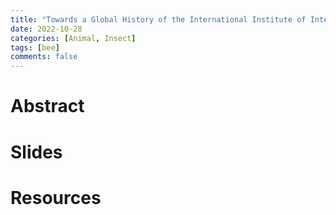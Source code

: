 ```yaml
---
title: "Towards a Global History of the International Institute of Intellectual Cooperation: Challenges and Opportunities" 
date: 2022-10-28
categories: [Animal, Insect]
tags: [bee]
comments: false
---
```


# Abstract 

# Slides

# Resources
